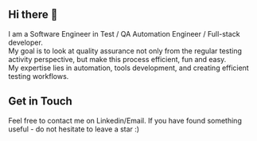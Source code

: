 ## Hi there 👋

I am a Software Engineer in Test / QA Automation Engineer / Full-stack developer.  
My goal is to look at quality assurance not only from the regular testing activity perspective, but make this process efficient, fun and easy.  
My expertise lies in automation, tools development, and creating efficient testing workflows.  

## Get in Touch
Feel free to contact me on Linkedin/Email. If you have found something useful - do not hesitate to leave a star :)

<!--
**Shelex/Shelex** is a ✨ _special_ ✨ repository because its `README.md` (this file) appears on your GitHub profile.

Here are some ideas to get you started:

- 🔭 I’m currently working on ...
- 🌱 I’m currently learning ...
- 👯 I’m looking to collaborate on ...
- 🤔 I’m looking for help with ...
- 💬 Ask me about ...
- 📫 How to reach me: ...
- 😄 Pronouns: ...
- ⚡ Fun fact: ...
-->

<!--
[![Oleksandr Shevtsov profile views](https://u8views.com/api/v1/github/profiles/11396724/views/day-week-month-total-count.svg)](https://u8views.com/github/Shelex)
-->
